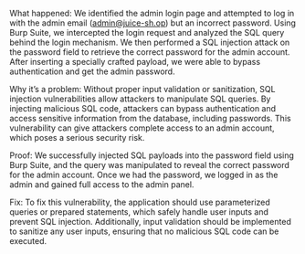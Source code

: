 What happened:
We identified the admin login page and attempted to log in with the admin email (admin@juice-sh.op) but an incorrect password. Using Burp Suite, we intercepted the login request and analyzed the SQL query behind the login mechanism. We then performed a SQL injection attack on the password field to retrieve the correct password for the admin account. After inserting a specially crafted payload, we were able to bypass authentication and get the admin password.

Why it’s a problem:
Without proper input validation or sanitization, SQL injection vulnerabilities allow attackers to manipulate SQL queries. By injecting malicious SQL code, attackers can bypass authentication and access sensitive information from the database, including passwords. This vulnerability can give attackers complete access to an admin account, which poses a serious security risk.

Proof:
We successfully injected SQL payloads into the password field using Burp Suite, and the query was manipulated to reveal the correct password for the admin account. Once we had the password, we logged in as the admin and gained full access to the admin panel.

Fix:
To fix this vulnerability, the application should use parameterized queries or prepared statements, which safely handle user inputs and prevent SQL injection. Additionally, input validation should be implemented to sanitize any user inputs, ensuring that no malicious SQL code can be executed.
